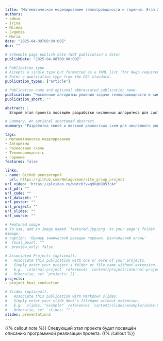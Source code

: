 ```yaml
---
title: "Математическое моделирование теплопроводности и горения: Этап 2 — Алгоритмы"
authors:
- admin
- Irina
- Milena
- Evgenia
- Maria
date: "2025-04-09T00:00:00Z"
doi: ""

# Schedule page publish date (NOT publication's date).
publishDate: "2025-04-08T00:00:00Z"

# Publication type.
# Accepts a single type but formatted as a YAML list (for Hugo requirements).
# Enter a publication type from the CSL standard.
publication_types: ["article"]

# Publication name and optional abbreviated publication name.
publication: "Численные алгоритмы решения задачи теплопроводности и химической реакции"
publication_short: ""

abstract: |
  Второй этап проекта посвящён разработке численных алгоритмов для системы уравнений, описывающей теплопроводность с экзотермической химической реакцией. Построены явная и неявная разностные схемы. Первая реализуется напрямую, но требует ограничений по шагу времени. Вторая (*неявная*) является безусловно устойчивой, но требует решения системы линейных уравнений. Алгоритмы подготовлены к реализации в Julia и OpenModelica.

# Summary. An optional shortened abstract.
summary: "Разработка явной и неявной разностных схем для численного решения модели теплопроводности и химической реакции."

tags:
- Математическое моделирование
- Алгоритмы
- Разностные схемы
- Теплопроводность
- Горение
featured: false

links:
- name: GitHub репозиторий
  url: https://github.com/Nelagorean/site_group_project
url_video: 'https://plvideo.ru/watch?v=q9HqKQO53cAr'
url_pdf: ""
url_code: ""
url_dataset: ""
url_poster: ""
url_project: ""
url_slides: ""
url_source: ""

# Featured image
# To use, add an image named `featured.jpg/png` to your page's folder. 
#image:
# caption: 'Пример зимической реаеции горения. Бенгальский огонь'
#  focal_point: ""
#  preview_only: false

# Associated Projects (optional).
#   Associate this publication with one or more of your projects.
#   Simply enter your project's folder or file name without extension.
#   E.g. `internal-project` references `content/project/internal-project/index.md`.
#   Otherwise, set `projects: []`.
projects:
- project_heat_conduction

# Slides (optional).
#   Associate this publication with Markdown slides.
#   Simply enter your slide deck's filename without extension.
#   E.g. `slides: "example"` references `content/slides/example/index.md`.
#   Otherwise, set `slides: ""`.
slides: presentation2
---
```


{{% callout note %}}
Следующий этап проекта будет посвящён описанию программной реализации проекта.
{{% /callout %}}


